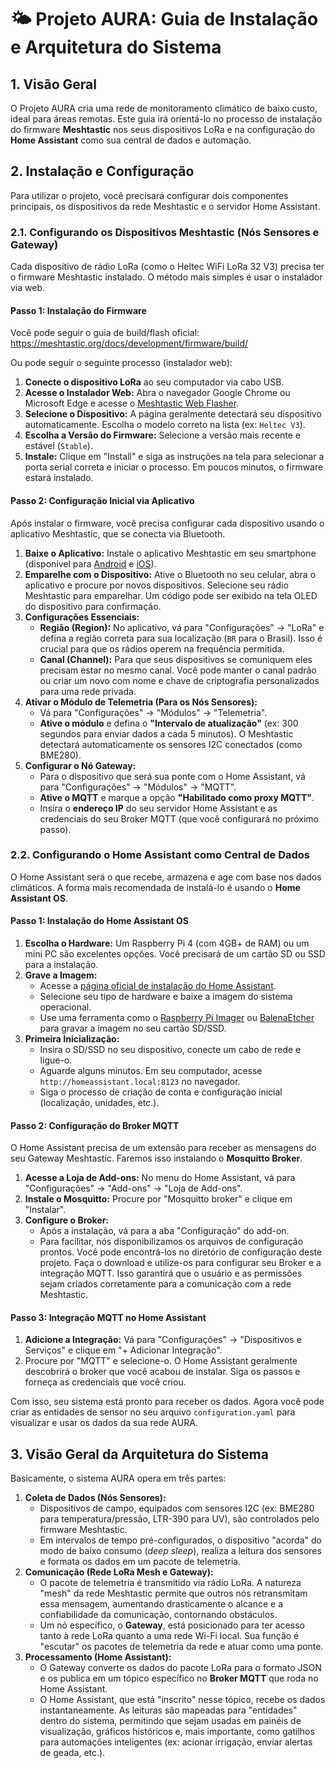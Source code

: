 # 🌤️ Projeto AURA: Guia de Instalação e Arquitetura do Sistema

## 1. Visão Geral

O Projeto AURA cria uma rede de monitoramento climático de baixo custo, ideal para áreas remotas. Este guia irá orientá-lo no processo de instalação do firmware **Meshtastic** nos seus dispositivos LoRa e na configuração do **Home Assistant** como sua central de dados e automação.

## 2. Instalação e Configuração

Para utilizar o projeto, você precisará configurar dois componentes principais, os dispositivos da rede Meshtastic e o servidor Home Assistant.

### 2.1. Configurando os Dispositivos Meshtastic (Nós Sensores e Gateway)

Cada dispositivo de rádio LoRa (como o Heltec WiFi LoRa 32 V3) precisa ter o firmware Meshtastic instalado. O método mais simples é usar o instalador via web.

#### **Passo 1: Instalação do Firmware**
Você pode seguir o guia de build/flash oficial: https://meshtastic.org/docs/development/firmware/build/

Ou pode seguir o seguinte processo (instalador web):

1.  **Conecte o dispositivo LoRa** ao seu computador via cabo USB.
2.  **Acesse o Instalador Web:** Abra o navegador Google Chrome ou Microsoft Edge e acesse o [Meshtastic Web Flasher](https://flasher.meshtastic.org).
3.  **Selecione o Dispositivo:** A página geralmente detectará seu dispositivo automaticamente. Escolha o modelo correto na lista (ex: `Heltec V3`).
4.  **Escolha a Versão do Firmware:** Selecione a versão mais recente e estável (`Stable`).
5.  **Instale:** Clique em "Install" e siga as instruções na tela para selecionar a porta serial correta e iniciar o processo. Em poucos minutos, o firmware estará instalado.

#### **Passo 2: Configuração Inicial via Aplicativo**

Após instalar o firmware, você precisa configurar cada dispositivo usando o aplicativo Meshtastic, que se conecta via Bluetooth.

1.  **Baixe o Aplicativo:** Instale o aplicativo Meshtastic em seu smartphone (disponível para [Android](https://play.google.com/store/apps/details?id=com.geeksville.mesh) e [iOS](https://apps.apple.com/us/app/meshtastic/id1586431213)).
2.  **Emparelhe com o Dispositivo:** Ative o Bluetooth no seu celular, abra o aplicativo e procure por novos dispositivos. Selecione seu rádio Meshtastic para emparelhar. Um código pode ser exibido na tela OLED do dispositivo para confirmação.
3.  **Configurações Essenciais:**
    * **Região (Region):** No aplicativo, vá para "Configurações" -> "LoRa" e defina a região correta para sua localização (`BR` para o Brasil). Isso é crucial para que os rádios operem na frequência permitida.
    * **Canal (Channel):** Para que seus dispositivos se comuniquem eles precisam estar no mesmo canal. Você pode manter o canal padrão ou criar um novo com nome e chave de criptografia personalizados para uma rede privada.
4.  **Ativar o Módulo de Telemetria (Para os Nós Sensores):**
    * Vá para "Configurações" -> "Módulos" -> "Telemetria".
    * **Ative o módulo** e defina o **"Intervalo de atualização"** (ex: 300 segundos para enviar dados a cada 5 minutos). O Meshtastic detectará automaticamente os sensores I2C conectados (como BME280).
5.  **Configurar o Nó Gateway:**
    * Para o dispositivo que será sua ponte com o Home Assistant, vá para "Configurações" -> "Módulos" -> "MQTT".
    * **Ative o MQTT** e marque a opção **"Habilitado como proxy MQTT"**.
    * Insira o **endereço IP** do seu servidor Home Assistant e as credenciais do seu Broker MQTT (que você configurará no próximo passo).

### 2.2. Configurando o Home Assistant como Central de Dados

O Home Assistant será o que recebe, armazena e age com base nos dados climáticos. A forma mais recomendada de instalá-lo é usando o **Home Assistant OS**.

#### **Passo 1: Instalação do Home Assistant OS**

1.  **Escolha o Hardware:** Um Raspberry Pi 4 (com 4GB+ de RAM) ou um mini PC são excelentes opções. Você precisará de um cartão SD ou SSD para a instalação.
2.  **Grave a Imagem:**
    * Acesse a [página oficial de instalação do Home Assistant](https://www.home-assistant.io/installation/).
    * Selecione seu tipo de hardware e baixe a imagem do sistema operacional.
    * Use uma ferramenta como o [Raspberry Pi Imager](https://www.raspberrypi.com/software/) ou [BalenaEtcher](https://www.balena.io/etcher/) para gravar a imagem no seu cartão SD/SSD.
3.  **Primeira Inicialização:**
    * Insira o SD/SSD no seu dispositivo, conecte um cabo de rede e ligue-o.
    * Aguarde alguns minutos. Em seu computador, acesse `http://homeassistant.local:8123` no navegador.
    * Siga o processo de criação de conta e configuração inicial (localização, unidades, etc.).

#### **Passo 2: Configuração do Broker MQTT**

O Home Assistant precisa de um extensão para receber as mensagens do seu Gateway Meshtastic. Faremos isso instalando o **Mosquitto Broker**.

1.  **Acesse a Loja de Add-ons:** No menu do Home Assistant, vá para "Configurações" -> "Add-ons" -> "Loja de Add-ons".
2.  **Instale o Mosquitto:** Procure por "Mosquitto broker" e clique em "Instalar".
3.  **Configure o Broker:**
    * Após a instalação, vá para a aba "Configuração" do add-on.
    * Para facilitar, nós disponibilizamos os arquivos de configuração prontos. Você pode encontrá-los no diretório de configuração deste projeto. Faça o download e utilize-os para configurar seu Broker e a integração MQTT. Isso garantirá que o usuário e as permissões sejam criados corretamente para a comunicação com a rede Meshtastic.

#### **Passo 3: Integração MQTT no Home Assistant**

1.  **Adicione a Integração:** Vá para "Configurações" -> "Dispositivos e Serviços" e clique em "+ Adicionar Integração".
2.  Procure por "MQTT" e selecione-o. O Home Assistant geralmente descobrirá o broker que você acabou de instalar. Siga os passos e forneça as credenciais que você criou.

Com isso, seu sistema está pronto para receber os dados. Agora você pode criar as entidades de sensor no seu arquivo `configuration.yaml` para visualizar e usar os dados da sua rede AURA.

## 3. Visão Geral da Arquitetura do Sistema

Basicamente, o sistema AURA opera em três partes:

1.  **Coleta de Dados (Nós Sensores):**
    * Dispositivos de campo, equipados com sensores I2C (ex: BME280 para temperatura/pressão, LTR-390 para UV), são controlados pelo firmware Meshtastic.
    * Em intervalos de tempo pré-configurados, o dispositivo "acorda" do modo de baixo consumo (*deep sleep*), realiza a leitura dos sensores e formata os dados em um pacote de telemetria.
2.  **Comunicação (Rede LoRa Mesh e Gateway):**
    * O pacote de telemetria é transmitido via rádio LoRa. A natureza "mesh" da rede Meshtastic permite que outros nós retransmitam essa mensagem, aumentando drasticamente o alcance e a confiabilidade da comunicação, contornando obstáculos.
    * Um nó específico, o **Gateway**, está posicionado para ter acesso tanto à rede LoRa quanto a uma rede Wi-Fi local. Sua função é "escutar" os pacotes de telemetria da rede e atuar como uma ponte.
3.  **Processamento (Home Assistant):**
    * O Gateway converte os dados do pacote LoRa para o formato JSON e os publica em um tópico específico no **Broker MQTT** que roda no Home Assistant.
    * O Home Assistant, que está "inscrito" nesse tópico, recebe os dados instantaneamente. As leituras são mapeadas para "entidades" dentro do sistema, permitindo que sejam usadas em painéis de visualização, gráficos históricos e, mais importante, como gatilhos para automações inteligentes (ex: acionar irrigação, enviar alertas de geada, etc.).

